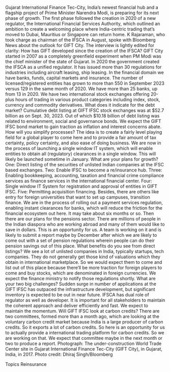 Gujarat International Finance Tec-City, India’s newest financial hub and a flagship project of Prime Minister Narendra Modi, is preparing for its next phase of growth.
The first phase followed the creation in 2020 of a new regulator, the International Financial Services Authority, which outlined an ambition to create a welcoming place where India-centric trading that’s moved to Dubai, Mauritius or Singapore can return home.
K Rajaraman, who took charge as chairman of the IFSCA in August, spoke with Bloomberg News about the outlook for GIFT City. The interview is lightly edited for clarity:
How has GIFT developed since the creation of the IFSCA?
GIFT City started in 2007 as a completely greenfield experiment when PM Modi was the chief minister of the state of Gujarat. In 2020 the government created the IFSCA as a unified regulator. It has issued more than 30 regulations for industries including aircraft leasing, ship leasing. In the financial domain we have banks, funds, capital markets and insurance.
The number of licensed/registered entities has grown to more than 550 in September 2023 versus 129 in the same month of 2020. We have more than 25 banks, up from 13 in 2020. We have two international stock exchanges offering 20-plus hours of trading in various product categories including index, stock, currency and commodity derivatives.
What does it indicate for the debt market?
Cumulative debt listing at GIFT IFSC stock exchanges was at $52.7 billion as on Sept. 30, 2023. Out of which $10.18 billion of debt listing was related to environment, social and governance bonds. We expect the GIFT IFSC bond market to gain traction as inflation and interest concerns abate.
How will you simplify processes?
The idea is to create a fairly level playing field for a global player to come here and to provide a fair amount of tax certainty, policy certainty, and also ease of doing business. We are now in the process of launching a single window IT system, which will enable entities to obtain all (regulatory) clearances in a single window. This will likely be launched sometime in January.
What are your plans for growth?
One: Direct listing of the securities of unlisted Indian companies at the IFSC based exchanges. Two: Enable IFSC to become a re/insurance hub. Three: Enabling bookkeeping, accounting, taxation and financial crime compliance services as finance services in the international financial center. Four: Single window IT System for registration and approval of entities in GIFT IFSC. Five: Permitting acquisition financing. Besides, there are others like entry for foreign universities that want to set up campuses, transition finance.
We are in the process of rolling out a payment services regulation, enabling instant clearances for banks, which will reduce the friction for the financial ecosystem out here. It may take about six months or so.
Then there are our plans for the pensions sector. There are millions of people in the Indian diaspora who are working abroad and many of them would like to save in dollars. This is an opportunity for us. A team is working on it and is likely to submit a report maybe by December after which we are likely to come out with a set of pension regulations wherein people can do their pension savings out of this place.
What benefits do you see from direct listings?
We see a lot of unlisted companies in India, typically startups, tech companies. They do not generally get those kind of valuations which they obtain in international marketplace. So we would expect them to come and list out of this place because there’ll be more traction for foreign players to come and buy stocks, which are denominated in foreign currencies. We expect the finance ministry to notify those regulations shortly.
What are your two big challenges?
Sudden surge in number of applications at the GIFT IFSC has outpaced the infrastructure development, but significant inventory is expected to be out in near future. IFSCA has dual role of regulator as well as developer. It is important for all stakeholders to maintain the coherent approach and deliver efficiently and fast. We expect to maintain the momentum.
Will GIFT IFSC look at carbon credits?
There are two committees, formed more than a month ago, which are looking at the voluntary carbon credit market because India is a large producer of carbon credits. So it exports a lot of carbon credits. So here is an opportunity for us to actually provide a international trading platform for carbon credits. So we are working on that. We expect that committee maybe in the next month or two to produce a report.
Photograph: The under-construction World Trade Center site in Gujarat International Finance Tec-City (GIFT City), in Gujarat, India, in 2017. Photo credit: Dhiraj Singh/Bloomberg

Topics
Reinsurance
